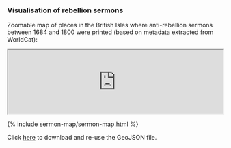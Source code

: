 ### Visualisation of rebellion sermons

Zoomable map of places in the British Isles where anti-rebellion sermons between 1684 and 1800 were printed (based on metadata extracted from WorldCat):

 <iframe src="https://monikabarget.github.io/Revolts/sermon-map/sermon-map.html" title="sermon map" width="100%">Number of sermons per place</iframe> 
 
 {% include sermon-map/sermon-map.html %}
 
 Click [here](https://github.com/MonikaBarget/Revolts/blob/master/sermons-per-place.geojson) to download and re-use the GeoJSON file.

